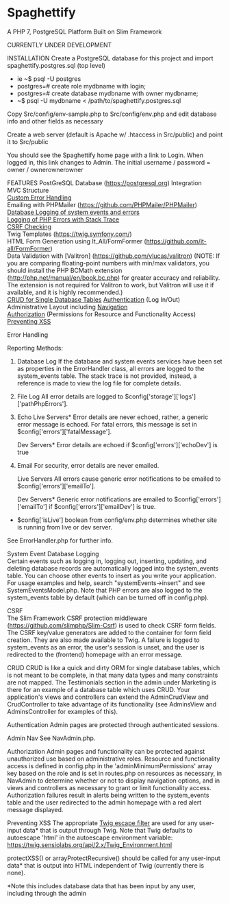 # Spaghettify

A PHP 7, PostgreSQL Platform Built on Slim Framework

CURRENTLY UNDER DEVELOPMENT

INSTALLATION
Create a PostgreSQL database for this project and import spaghettify.postgres.sql (top level)
 - ie ~$ psql -U postgres
 - postgres=# create role mydbname with login;
 - postgres=# create database mydbname with owner mydbname;
 - ~$ psql -U mydbname < /path/to/spaghettify.postgres.sql

Copy Src/config/env-sample.php to Src/config/env.php and edit database info and other fields as necessary

Create a web server (default is Apache w/ .htaccess in Src/public) and point it to Src/public

You should see the Spaghettify home page with a link to Login. When logged in, this link changes to Admin. The initial username / password = owner / ownerownerowner
 

FEATURES
PostGreSQL Database (https://postgresql.org) Integration  
MVC Structure  
<a href="#eh">Custom Error Handling</a>  
Emailing with PHPMailer (https://github.com/PHPMailer/PHPMailer)  
<a href="#se">Database Logging of system events and errors  
Logging of PHP Errors with Stack Trace  
<a href="#csrf">CSRF Checking</a>  
Twig Templates (https://twig.symfony.com/)    
HTML Form Generation using It_All/FormFormer (https://github.com/it-all/FormFormer)  
Data Validation with [Valitron] (https://github.com/vlucas/valitron) (NOTE: If you are comparing floating-point numbers with min/max validators, you should install the PHP BCMath extension (http://php.net/manual/en/book.bc.php) for greater accuracy and reliability. The extension is not required for Valitron to work, but Valitron will use it if available, and it is highly recommended.)  
<a href="#crud">CRUD for Single Database Tables</a> 
<a href="#authe">Authentication</a> (Log In/Out)  
Administrative Layout including <a href="#adminNav">Navigation</a>  
<a href="#autho">Authorization</a> (Permissions for Resource and Functionality Access)    
<a href="#xss">Preventing XSS</a>


<a name="eh">Error Handling</a>
  
Reporting Methods:

1. Database Log
    If the database and system events services have been set as properties in the ErrorHandler class, all errors are logged to the system_events table. The stack trace is not provided, instead, a reference is made to view the log file for complete details.
    
2. File Log
    All error details are logged to $config['storage']['logs']['pathPhpErrors'].

3. Echo
    Live Servers*
    Error details are never echoed, rather, a generic error message is echoed. For fatal errors, this message is set in $config['errors']['fatalMessage'].

    Dev Servers*
    Error details are echoed if $config['errors']['echoDev'] is true
    
4. Email
    For security, error details are never emailed.

    Live Servers
    All errors cause generic error notifications to be emailed to $config['errors']['emailTo'].
    
    Dev Servers*
    Generic error notifications are emailed to $config['errors']['emailTo'] if $config['errors']['emailDev'] is true.
    
    
* $config['isLive'] boolean from config/env.php determines whether site is running from live or dev server.

See ErrorHandler.php for further info.

<a name="se">System Event Database Logging</a>  
Certain events such as logging in, logging out, inserting, updating, and deleting database records are automatically logged into the system_events table. You can choose other events to insert as you write your application. For usage examples and help, search "systemEvents->insert" and see SystemEventsModel.php. Note that PHP errors are also logged to the system_events table by default (which can be turned off in config.php).

<a name="csrf">CSRF</a>  
The Slim Framework CSRF protection middleware (https://github.com/slimphp/Slim-Csrf) is used to check CSRF form fields. The CSRF key/value generators are added to the container for form field creation. They are also made available to Twig. A failure is logged to system_events as an error, the user's session is unset, and the user is redirected to the (frontend) homepage with an error message.

<a name="crud">CRUD</a>
CRUD is like a quick and dirty ORM for single database tables, which is not meant to be complete, in that many data types and many constraints are not mapped. The Testimonials section in the admin under Marketing is there for an example of a database table which uses CRUD. Your application's views and controllers can extend the AdminCrudView and CrudController to take advantage of its functionality (see AdminsView and AdminsController for examples of this).

<a name="authe">Authentication</a>
Admin pages are protected through authenticated sessions.

<a name="adminNav">Admin Nav</a>
See NavAdmin.php.

<a name="autho">Authorization</a>
Admin pages and functionality can be protected against unauthorized use based on administrative roles. Resource and functionality access is defined in config.php in the 'adminMinimumPermissions' array key based on the role and is set in routes.php on resources as necessary, in NavAdmin to determine whether or not to display navigation options, and in views and controllers as necessary to grant or limit functionality access. Authorization failures result in alerts being written to the system_events table and the user redirected to the admin homepage with a red alert message displayed.

<a name="xss">Preventing XSS</a>
The appropriate <a href="https://twig.sensiolabs.org/doc/2.x/filters/escape.html" target="_blank">Twig escape filter</a> are used for any user-input data* that is output through Twig. Note that Twig defaults to autoescape 'html' in the autoescape environment variable: https://twig.sensiolabs.org/api/2.x/Twig_Environment.html

protectXSS() or arrayProtectRecursive() should be called for any user-input data* that is output into HTML independent of Twig (currently there is none).

*Note this includes database data that has been input by any user, including through the admin
